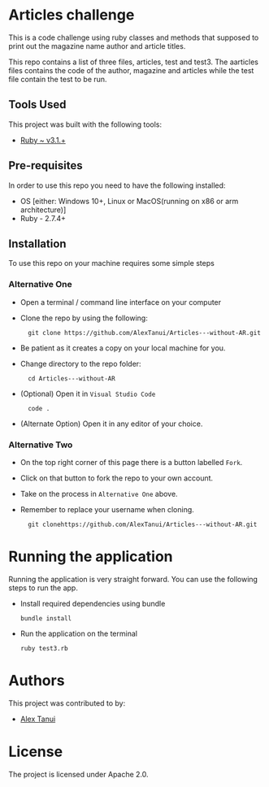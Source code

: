 # Articles challenge
This is a code challenge using ruby classes and methods that supposed to print out the magazine name author and article titles.

This repo contains a list of three files, articles, test and test3. The aarticles files contains the code of the author, magazine and articles while the test file contain the test to be run.
## Tools Used
This project was built with the following tools:

- [Ruby ~ v3.1.+](https://www.ruby-lang.org/en/)

## Pre-requisites
In order to use this repo you need to have the following installed:

- OS [either: Windows 10+, Linux or MacOS(running on x86 or arm architecture)]
- Ruby - 2.7.4+

## Installation

To use this repo on your machine requires some simple steps

### Alternative One

- Open a terminal / command line interface on your computer
- Clone the repo by using the following:

        git clone https://github.com/AlexTanui/Articles---without-AR.git

- Be patient as it creates a copy on your local machine for you.
- Change directory to the repo folder:

        cd Articles---without-AR

- (Optional) Open it in ``Visual Studio Code``

        code .

- (Alternate Option) Open it in any editor of your choice.


### Alternative Two

- On the top right corner of this page there is a button labelled ``Fork``.
- Click on that button to fork the repo to your own account.
- Take on the process in ``Alternative One`` above.
- Remember to replace your username when cloning.

        git clonehttps://github.com/AlexTanui/Articles---without-AR.git


# Running the application

Running the application is very straight forward. You can use the following steps to run the app.

- Install required dependencies using bundle

      bundle install

- Run the application on the terminal

      ruby test3.rb

# Authors
This project was contributed to by:
- [Alex Tanui](https://github.com/AlexTanui/)

# License
The project is licensed under Apache 2.0.